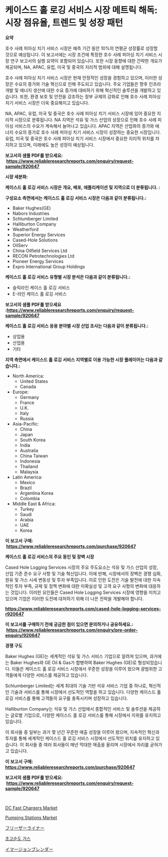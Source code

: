 <p><h1>케이스드 홀 로깅 서비스 시장 메트릭 해독: 시장 점유율, 트렌드 및 성장 패턴</h1></p><p><strong>요약</strong></p>
<p><p>호수 사례 피아싱 치기 서비스 시장은 예측 기간 동안 10%의 연평균 성장률로 성장할 것으로 예상됩니다. 이 보고서에는 시장 조건에 특정한 호수 사례 피아싱 치기 서비스 시장 연구 보고서의 실행 요약이 포함되어 있습니다. 또한 시장 동향에 대한 간략한 개요가 제공되며, NA, APAC, 유럽, 미국 및 중국의 지리적 범위에 대해 설명됩니다.</p><p>호수 사례 피아싱 치기 서비스 시장은 현재 안정적인 성장을 경험하고 있으며, 이러한 성장은 수요의 증가와 기술 혁신으로 인해 주도되고 있습니다. 주요 기업들은 향후 인프라 개발 및 에너지 생산에 대한 수요 증가에 대비하기 위해 혁신적인 솔루션을 개발하고 있습니다. 또한, 환경 보호 및 안전을 강조하는 정부 규제의 강화로 인해 호수 사례 피아싱 치기 서비스 시장은 더욱 중요해지고 있습니다.</p><p>NA, APAC, 유럽, 미국 및 중국은 호수 사례 피아싱 치기 서비스 시장에 있어 중요한 지리적 시장으로 분류됩니다. NA 지역은 석유 및 가스 산업의 성장으로 인해 호수 사례 피아싱 서비스의 수요가 계속해서 늘어나고 있습니다. APAC 지역은 산업화의 증가와 에너지 수요의 증가로 호수 사례 피아싱 치기 서비스 시장이 성장하는 중요한 시장입니다. 유럽, 미국 및 중국은 호수 사례 피아싱 치기 서비스 시장에서 중요한 지리적 위치를 차지하고 있으며, 미래에도 높은 성장이 예상됩니다.</p></p>
<p><strong>보고서의 샘플 PDF를 받으세요: &nbsp;<a href="https://www.reliableresearchreports.com/enquiry/request-sample/920647">https://www.reliableresearchreports.com/enquiry/request-sample/920647</a></strong></p>
<p><strong>시장 세분화:</strong></p>
<p><strong> 케이스드 홀 로깅 서비스 시장은 개요, 배포, 애플리케이션 및 지역으로 더 분류됩니다. :</strong></p>
<p><strong>구성요소 측면에서는 케이스드 홀 로깅 서비스 시장은 다음과 같이 분류됩니다.:</strong></p>
<p><ul><li>Baker Hughes(GE)</li><li>Nabors Industries</li><li>Schlumberger Limited</li><li>Halliburton Company</li><li>Weatherford</li><li>Superior Energy Services</li><li>Cased-Hole Solutions</li><li>OilServ</li><li>China Oilfield Services Ltd</li><li>RECON Petrotechnologies Ltd</li><li>Pioneer Energy Services</li><li>Expro International Group Holdings</li></ul></p>
<p><strong> 케이스드 홀 로깅 서비스 유형별 시장 분석은 다음과 같이 분류됩니다.:</strong></p>
<p><ul><li>슬릭라인 케이스 홀 로깅 서비스</li><li>E-라인 케이스 홀 로깅 서비스</li></ul></p>
<p><strong>보고서의 샘플 PDF를 받으세요 :<a href="https://www.reliableresearchreports.com/enquiry/request-sample/920647">https://www.reliableresearchreports.com/enquiry/request-sample/920647</a></strong></p>
<p><strong> 케이스드 홀 로깅 서비스 응용 분야별 시장 산업 조사는 다음과 같이 분류됩니다.:</strong></p>
<p><ul><li>상업용</li><li>산업용</li><li>기타</li></ul></p>
<p><strong>지역 측면에서 케이스드 홀 로깅 서비스 지역별로 이용 가능한 시장 플레이어는 다음과 같습니다.:</strong></p>
<p><ul>
    <li>
        North America:
        <ul>
            <li>United States</li>
            <li>Canada</li>
        </ul>
    </li>
    <li>
        Europe:
        <ul>
            <li>Germany</li>
            <li>France</li>
            <li>U.K.</li>
            <li>Italy</li>
            <li>Russia</li>
        </ul>
    </li>
    <li>
        Asia-Pacific:
        <ul>
            <li>China</li>
            <li>Japan</li>
            <li>South Korea</li>
            <li>India</li>
            <li>Australia</li>
            <li>China Taiwan</li>
            <li>Indonesia</li>
            <li>Thailand</li>
            <li>Malaysia</li>
        </ul>
    </li>
    <li>
        Latin America:
        <ul>
            <li>Mexico</li>
            <li>Brazil</li>
            <li>Argentina Korea</li>
            <li>Colombia</li>
        </ul>
    </li>
    <li>
        Middle East & Africa:
        <ul>
            <li>Turkey</li>
            <li>Saudi</li>
            <li>Arabia</li>
            <li>UAE</li>
            <li>Korea</li>
        </ul>
    </li>
    </ul></p>
<p><strong>이 보고서 구매: &nbsp;<a href="https://www.reliableresearchreports.com/purchase/920647">https://www.reliableresearchreports.com/purchase/920647</a></strong></p>
<p><strong>케이스드 홀 로깅 서비스의 주요 동인 및 장벽 시장</strong></p>
<p><p>Cased Hole Logging Services 시장의 주요 주도요소는 석유 및 가스 산업의 성장, 산업 기준 준수 요구 사항 및 기술 혁신입니다. 이에 반해, 시장에서의 장벽은 경쟁 심화, 원유 및 가스 시세 변동성 및 투자 부족입니다. 이로 인한 도전은 기술 발전에 대한 지속적인 투자 부족, 규제 및 정책 변화에 대한 미확실성 및 고객 요구 사항의 변화에 대응하는 것입니다. 이러한 요인들은 Cased Hole Logging Services 시장에 영향을 미치고 있으며 기업은 이러한 도전에 대처하기 위해 더 나은 전략을 개발해야 합니다.</p></p>
<p><strong><a href="https://www.reliableresearchreports.com/cased-hole-logging-services-r920647">https://www.reliableresearchreports.com/cased-hole-logging-services-r920647</a></strong></p>
<p><strong>이 보고서를 구매하기 전에 궁금한 점이 있으면 문의하거나 공유하세요.: &nbsp;<a href="https://www.reliableresearchreports.com/enquiry/pre-order-enquiry/920647">https://www.reliableresearchreports.com/enquiry/pre-order-enquiry/920647</a></strong></p>
<p><strong>경쟁 구도</strong></p>
<p><p>Baker Hughes (GE)는 세계적인 석유 및 가스 서비스 기업으로 알려져 있으며, 과거에는 Baker Hughes와 GE Oil & Gas가 합병하여 Baker Hughes (GE)로 형성되었습니다. 이들은 케이스드 홀 로깅 서비스 시장에서 꾸준한 성장을 이루어 왔으며 광범위한 고객들에게 다양한 서비스를 제공하고 있습니다.</p><p>Schlumberger Limited는 세계 최대의 기술 기반 석유 서비스 기업 중 하나로, 혁신적인 기술과 서비스를 통해 시장에서 선도적인 역할을 하고 있습니다. 다양한 케이스드 홀 로깅 서비스를 통해 고객들의 요구를 충족시키며 성장하고 있습니다.</p><p>Halliburton Company는 석유 및 가스 산업에서 종합적인 서비스 및 솔루션을 제공하는 글로벌 기업으로, 다양한 케이스드 홀 로깅 서비스를 통해 시장에서 지위를 유지하고 있습니다. </p><p>이 회사들 중 일부는 과거 몇 년간 꾸준한 매출 성장을 이루어 왔으며, 지속적인 혁신과 투자를 통해 세계적인 케이스드 홀 로깅 서비스 시장에서 선도적인 위치를 유지하고 있습니다. 이 회사들 중 여러 회사들이 매년 막대한 매출을 올리며 시장에서 자리를 굳혀가고 있습니다.</p></p>
<p><strong>이 보고서 구매: &nbsp; <a href="https://www.reliableresearchreports.com/purchase/920647">https://www.reliableresearchreports.com/purchase/920647</a></strong></p>
<p><strong>보고서의 샘플 PDF를 받으세요: &nbsp;<a href="https://www.reliableresearchreports.com/enquiry/request-sample/920647">https://www.reliableresearchreports.com/enquiry/request-sample/920647</a></strong><strong></strong></p>
<p>&nbsp;</p>
<p><p><a href="https://github.com/GroverBarry/Market-Research-Report-List-4/blob/main/dc-fast-chargers-market.md">DC Fast Chargers Market</a></p><p><a href="https://medium.com/@henrykihn1922/pumping-stations-market-research-report-its-history-and-forecast-2024-to-2031-e1881f7af001">Pumping Stations Market</a></p><p><a href="https://medium.com/@elihomenick1943/%E3%83%95%E3%83%AA%E3%83%BC%E3%82%B6%E3%83%BC%E3%83%A9%E3%82%A4%E3%83%8A%E3%83%BC%E5%B8%82%E5%A0%B4%E3%81%AE%E5%88%86%E6%9E%90-%E3%82%B0%E3%83%AD%E3%83%BC%E3%83%90%E3%83%AB%E7%94%A3%E6%A5%AD%E3%81%AE%E8%A6%96%E7%82%B9%E3%81%A8%E4%BA%88%E6%B8%AC-2024%E5%B9%B4%E3%81%8B%E3%82%892031%E5%B9%B4-2d30e3af8579">フリーザーライナー</a></p><p><a href="https://medium.com/@honeypie6456/%EC%B4%88%EA%B3%A0%EC%88%9C%EB%8F%84-%EA%B0%80%EC%8A%A4-%EC%8B%9C%EC%9E%A5-%EB%B3%B4%EA%B3%A0%EC%84%9C%EB%8A%94%EC%9D%B4-%EC%8B%9C%EC%9E%A5%EC%9D%98-%EC%B5%9C%EC%8B%A0-%ED%8A%B8%EB%A0%8C%EB%93%9C-%EB%B0%8F-%EC%84%B1%EC%9E%A5-%EA%B8%B0%ED%9A%8C%EB%A5%BC-%EB%93%9C%EB%9F%AC%EB%83%85%EB%8B%88%EB%8B%A4-581123afbf49">초고순도 가스</a></p><p><a href="https://medium.com/@amiles.fermin/immersion-blenders%E5%B8%82%E5%A0%B4%E3%83%AC%E3%83%9D%E3%83%BC%E3%83%88%E3%81%AF-%E3%81%93%E3%81%AE%E5%B8%82%E5%A0%B4%E3%81%AE%E6%9C%80%E6%96%B0%E3%81%AE%E3%83%88%E3%83%AC%E3%83%B3%E3%83%89%E3%81%A8%E6%88%90%E9%95%B7%E6%A9%9F%E4%BC%9A%E3%82%92%E6%98%8E%E3%82%89%E3%81%8B%E3%81%AB%E3%81%97%E3%81%BE%E3%81%99-ae812b8d5759">イマージョンブレンダー</a></p></p>